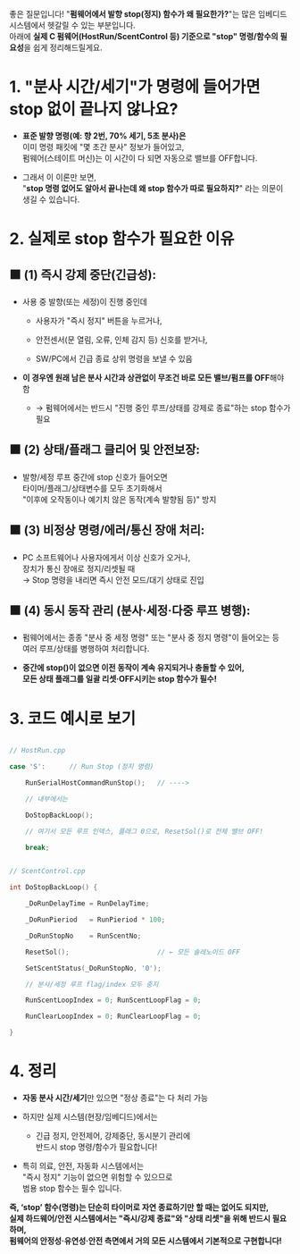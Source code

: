 좋은 질문입니다! "**펌웨어에서 발향 stop(정지) 함수가 왜 필요한가?**"는 많은 임베디드 시스템에서 헷갈릴 수 있는 부분입니다.  
아래에 **실제 C 펌웨어(HostRun/ScentControl 등) 기준으로 "stop" 명령/함수의 필요성**을 쉽게 정리해드릴게요.

# 1. "분사 시간/세기"가 명령에 들어가면 stop 없이 끝나지 않나요?

- **표준 발향 명령(예: 향 2번, 70% 세기, 5초 분사)은**  
    이미 명령 패킷에 "몇 초간 분사" 정보가 들어있고,  
    펌웨어(스테이트 머신)는 이 시간이 다 되면 자동으로 밸브를 OFF합니다.
    
- 그래서 이 이론만 보면,  
    "**stop 명령 없어도 알아서 끝나는데 왜 stop 함수가 따로 필요하지?**" 라는 의문이 생길 수 있습니다.
    

# 2. 실제로 stop 함수가 필요한 이유

## ⬛️ (1) **즉시 강제 중단(긴급성):**

- 사용 중 발향(또는 세정)이 진행 중인데
    
    - 사용자가 "즉시 정지" 버튼을 누르거나,
        
    - 안전센서(문 열림, 오류, 인체 감지 등) 신호를 받거나,
        
    - SW/PC에서 긴급 종료 상위 명령을 보낼 수 있음
        
- **이 경우엔 원래 남은 분사 시간과 상관없이 무조건 바로 모든 밸브/펌프를 OFF**해야 함
    
    - → 펌웨어에서는 반드시 "진행 중인 루프/상태를 강제로 종료"하는 stop 함수가 필요
        

## ⬛️ (2) **상태/플래그 클리어 및 안전보장:**

- 발향/세정 루프 중간에 stop 신호가 들어오면  
    타이머/플래그/상태변수를 모두 초기화해서  
    "이후에 오작동이나 예기치 않은 동작(계속 발향됨 등)" 방지
    

## ⬛️ (3) **비정상 명령/에러/통신 장애 처리:**

- PC 소프트웨어나 사용자에게서 이상 신호가 오거나,  
    장치가 통신 장애로 정지/리셋될 때  
    → Stop 명령을 내리면 즉시 안전 모드/대기 상태로 진입
    

## ⬛️ (4) **동시 동작 관리 (분사·세정·다중 루프 병행):**

- 펌웨어에서는 종종 "분사 중 세정 명령" 또는 "분사 중 정지 명령"이 들어오는 등  
    여러 루프/상태를 병행하여 처리합니다.
    
- **중간에 stop()이 없으면 이전 동작이 계속 유지되거나 충돌할 수 있어,  
    모든 상태 플래그를 일괄 리셋·OFF시키는 stop 함수가 필수!**
    

# 3. 코드 예시로 보기

```cpp

// HostRun.cpp

case 'S':      // Run Stop (정지 명령)

    RunSerialHostCommandRunStop();   // ---->

    // 내부에서는

    DoStopBackLoop();

    // 여기서 모든 루프 인덱스, 플래그 0으로, ResetSol()로 전체 밸브 OFF!

    break;

```

```cpp

// ScentControl.cpp

int DoStopBackLoop() {

    _DoRunDelayTime = RunDelayTime;

    _DoRunPieriod   = RunPieriod * 100;

    _DoRunStopNo    = RunScentNo;

    ResetSol();                      // ← 모든 솔레노이드 OFF

    SetScentStatus(_DoRunStopNo, '0');

    // 분사/세정 루프 flag/index 모두 중지

    RunScentLoopIndex = 0; RunScentLoopFlag = 0;

    RunClearLoopIndex = 0; RunClearLoopFlag = 0;

}

```

# 4. 정리

- **자동 분사 시간/세기**만 있으면 "정상 종료"는 다 처리 가능
    
- 하지만 실제 시스템(현장/임베디드)에서는
    
    - 긴급 정지, 안전제어, 강제중단, 동시분기 관리에  
        반드시 stop 명령/함수가 필요합니다!
        
- 특히 의료, 안전, 자동화 시스템에서는  
    "즉시 정지" 기능이 없으면 위험할 수 있으므로  
    범용 stop 함수는 필수 입니다.
    

**즉, ‘stop’ 함수(명령)는 단순히 타이머로 자연 종료하기만 할 때는 없어도 되지만,  
실제 하드웨어/안전 시스템에서는 "즉시/강제 종료"와 "상태 리셋"을 위해 반드시 필요하며,  
펌웨어의 안정성·유연성·안전 측면에서 거의 모든 시스템에서 기본적으로 구현합니다!**